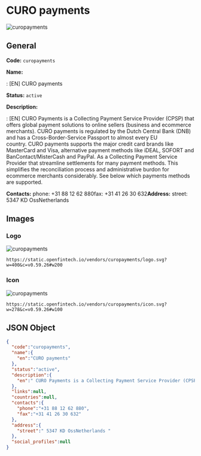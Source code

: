 
# CURO payments 
![curopayments](https://static.openfintech.io/vendors/curopayments/logo.svg?w=400&c=v0.59.26#w200)  

## General 
 
**Code:** `curopayments` 
 
**Name:** 
 
:	[EN] CURO payments 
 
**Status:** `active` 
 
**Description:** 
 
: [EN]  CURO Payments is a Collecting Payment Service Provider (CPSP) that offers global payment solutions to online sellers (business and ecommerce merchants). CURO payments is regulated by the Dutch Central Bank (DNB) and has a Cross-Border-Service Passport to almost every EU country. CURO payments supports the major credit card brands like MasterCard and Visa, alternative payment methods like iDEAL, SOFORT and BanContact/MisterCash and PayPal. As a Collecting Payment Service Provider that streamline settlements for many payment methods. This simplifies the reconciliation process and administrative burdon for ecommerce merchants considerably. See below which payments methods are supported.  
 
**Contacts:** 
phone: +31 88 12 62 880fax: +31 41 26 30 632**Address:** 
street:  5347 KD OssNetherlands  

## Images 

### Logo 
 
![curopayments](https://static.openfintech.io/vendors/curopayments/logo.svg?w=400&c=v0.59.26#w200)  

```
https://static.openfintech.io/vendors/curopayments/logo.svg?w=400&c=v0.59.26#w200
```  

### Icon 
 
![curopayments](https://static.openfintech.io/vendors/curopayments/icon.svg?w=278&c=v0.59.26#w100)  

```
https://static.openfintech.io/vendors/curopayments/icon.svg?w=278&c=v0.59.26#w100
```  

## JSON Object 

```json
{
  "code":"curopayments",
  "name":{
    "en":"CURO payments"
  },
  "status":"active",
  "description":{
    "en":" CURO Payments is a Collecting Payment Service Provider (CPSP)\u00a0that offers global payment solutions to online sellers (business and ecommerce merchants). CURO payments is regulated by the Dutch Central Bank (DNB) and has a Cross-Border-Service Passport to almost every EU country.\u00a0CURO payments supports the major credit card brands like MasterCard and Visa, alternative payment methods like iDEAL, SOFORT and BanContact\/MisterCash and PayPal. As a Collecting Payment Service Provider that streamline settlements for many payment methods. This simplifies the reconciliation process and administrative burdon for ecommerce merchants considerably. See below which payments methods are supported. "
  },
  "links":null,
  "countries":null,
  "contacts":{
    "phone":"+31 88 12 62 880",
    "fax":"+31 41 26 30 632"
  },
  "address":{
    "street":" 5347 KD OssNetherlands "
  },
  "social_profiles":null
}
```  
